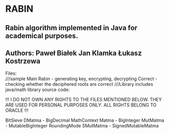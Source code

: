 # RABIN
Rabin algorithm implemented in Java for academical purposes.
---------------------------------------
Authors:
Paweł Białek 
Jan Klamka 
Łukasz Kostrzewa 
---------------------------------------
Files: 	
	///sample
Main 
Rabin - generating key, encrypting, decrypting 
Correct - checking whether the deciphered roots are correct 
	///Library 
includes java/math library source code:

!!! I DO NOT OWN ANY RIGHTS TO THE FILES MENTIONED BELOW. 
THEY ARE USED FOR PERSONAL PURPOSES ONLY. 
ALL RIGHTS BELONG TO ORACLE !!!

BitSieve
DMatma - BigDecimal
MathContext
Matma - BigInteger
MutMatma - MutableBigInteger
RoundingMode
SMutMatma - SignedMutableMatma
